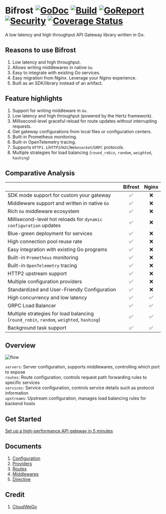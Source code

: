# Bifrost [![GoDoc][doc-img]][doc] [![Build][ci-img]][ci] [![GoReport][report-img]][report] [![Security][security-img]][security] [![Coverage Status][cov-img]][cov]

A low latency and high throughput API Gateway library written in Go.

## Reasons to use Bifrost

1. Low latency and high throughput.
1. Allows writing middlewares in native `Go`.
1. Easy to integrate with existing Go services.
1. Easy migration from Nginx. Leverage your Nginx experience.
1. Built as an SDK/library instead of an artifact.

## Feature highlights

1. Support for writing middleware in `Go`.
1. Low latency and high throughput (powered by the Hertz framework).
1. Millisecond-level graceful reload for route updates without interrupting requests.
1. Get gateway configurations from local files or configuration centers.
1. Built-in Prometheus monitoring.
1. Built-in OpenTelemetry tracing.
1. Supports `HTTP1.1`/`HTTP2`/`H2C`/`Webosocket`/`GRPC` protocols.
1. Multiple strategies for load balancing (`round_robin`, `random`, `weighted`, `hashing`)

## Comparative Analysis

|                                                                                         | Bifrost | Nginx |
| :-------------------------------------------------------------------------------------- | :-----: | :---: |
| SDK mode support for custom your gateway                                                |   ✅    |  ❌   |
| Middleware support and written in native `Go`                                           |   ✅    |  ❌   |
| Rich `Go` middleware ecosystem                                                          |   ✅    |  ❌   |
| Millisecond-level hot reloads for `dynamic configuration` updates                       |   ✅    |  ❌   |
| Blue-green deployment for services                                                      |   ✅    |  ❌   |
| High connection pool reuse rate                                                         |   ✅    |  ❌   |
| Easy integration with existing Go programs                                              |   ✅    |  ❌   |
| Built-in `Prometheus` monitoring                                                        |   ✅    |  ❌   |
| Built-in `OpenTelemetry` tracing                                                        |   ✅    |  ❌   |
| HTTP2 upstream support                                                                  |   ✅    |  ❌   |
| Multiple configuration providers                                                        |   ✅    |  ❌   |
| Standardized and User-Friendly Configuration                                            |   ✅    |  ❌   |
| High concurrency and low latency                                                        |   ✅    |  ✅   |
| GRPC Load Balancer                                                                      |   ✅    |  ✅   |
| Multiple strategies for load balancing (`round_robin`, `random`, `weighted`, `hashing`) |   ✅    |  ✅   |
| Background task support                                                                 |   ✅    |  ✅   |

## Overview

![flow](/docs/images/bifrost_arch.png)

`servers`: Server configuration, supports middlewares, controlling which port to expose \
`routes`: Route configuration, controls request path forwarding rules to specific services \
`services`: Service configuration, controls service details such as protocol information \
`upstreams`: Upstream configuration, manages load balancing rules for backend hosts

## Get Started

[Set up a high-performance API gateway in 5 minutes](/docs/get_started.md)

## Documents

1. [Configuration](./docs/configuration.md)
1. [Providers](./docs/providers.md)
1. [Routes](./docs/routes.md)
1. [Middlewares](./docs/middlewares.md)
1. [Directive](./docs/directive.md)

## Credit

1. [CloudWeGo](https://www.cloudwego.io/)

[doc-img]: https://godoc.org/github.com/nite-coder/bifrost?status.svg
[doc]: https://pkg.go.dev/github.com/nite-coder/bifrost?tab=doc
[ci-img]: https://github.com/nite-coder/bifrost/actions/workflows/build.yml/badge.svg
[ci]: https://github.com/nite-coder/bifrost/actions
[report-img]: https://goreportcard.com/badge/github.com/nite-coder/bifrost
[report]: https://goreportcard.com/report/github.com/nite-coder/bifrost
[security-img]: https://github.com/nite-coder/bifrost/actions/workflows/codeql-analysis.yml/badge.svg
[security]: https://github.com/nite-coder/bifrost/security
[cov-img]: https://codecov.io/github/nite-coder/bifrost/graph/badge.svg
[cov]: https://codecov.io/github/nite-coder/bifrost
